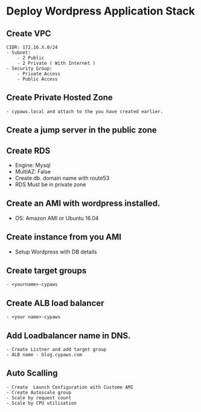 # Deploy Wordpress Application Stack

## Create VPC

    CIDR: 172.16.X.0/24
    - Subnet: 
        - 2 Public
        - 2 Private ( With Internet )
    - Security Group: 
        - Private Access
        - Public Access
        
## Create Private Hosted Zone
    - cypaws.local and attach to the you have created earlier. 
    
## Create a jump server in the public zone

## Create RDS
   - Engine: Mysql
   - MultiAZ: False
   - Create db.<private hosted zone> domain name with route53
   - RDS Must be in private zone
   
## Create an AMI with wordpress installed.
   - OS: Amazon AMI or Ubuntu 16.04

## Create instance from you AMI
   - Setup Wordpress with DB details
   
## Create target groups
    - <yourname>-cypaws
    
## Create ALB load balancer
    - <your name>-cypaws

## Add Loadbalancer name in DNS.
    - Create Listner and add target group
    - ALB name - blog.cypaws.com
     
## Auto Scalling
    - Create  Launch Configuration with Custome AMI 
    - Create Autoscale group
    - Scale by request count 
    - Scale by CPU utilisation






    
